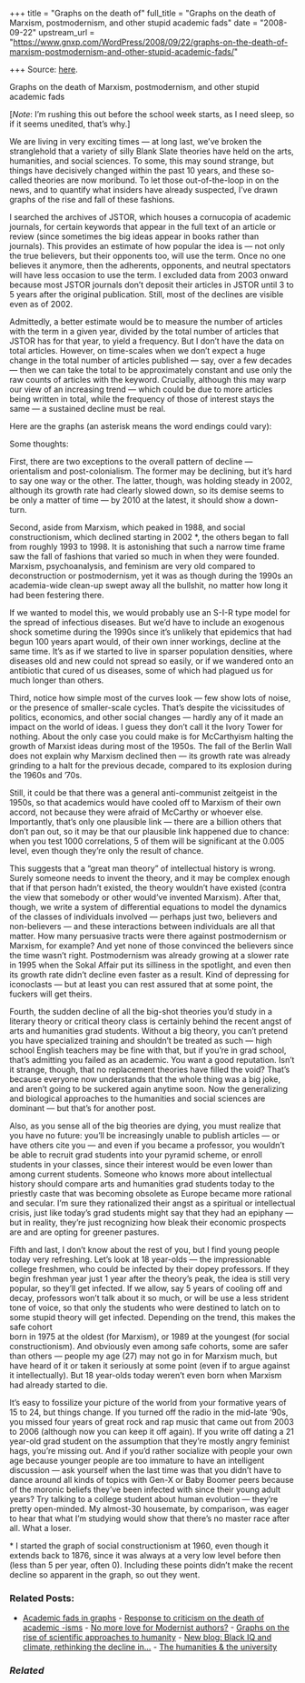 +++
title = "Graphs on the death of"
full_title = "Graphs on the death of Marxism, postmodernism, and other stupid academic fads"
date = "2008-09-22"
upstream_url = "https://www.gnxp.com/WordPress/2008/09/22/graphs-on-the-death-of-marxism-postmodernism-and-other-stupid-academic-fads/"

+++
Source: [here](https://www.gnxp.com/WordPress/2008/09/22/graphs-on-the-death-of-marxism-postmodernism-and-other-stupid-academic-fads/).

Graphs on the death of Marxism, postmodernism, and other stupid academic fads

\[*Note*: I’m rushing this out before the school week starts, as I need sleep, so if it seems unedited, that’s why.\]

We are living in very exciting times — at long last, we’ve broken the stranglehold that a variety of silly Blank Slate theories have held on the arts, humanities, and social sciences. To some, this may sound strange, but things have decisively changed within the past 10 years, and these so-called theories are now moribund. To let those out-of-the-loop in on the news, and to quantify what insiders have already suspected, I’ve drawn graphs of the rise and fall of these fashions.

I searched the archives of JSTOR, which houses a cornucopia of academic journals, for certain keywords that appear in the full text of an article or review (since sometimes the big ideas appear in books rather than journals). This provides an estimate of how popular the idea is — not only the true believers, but their opponents too, will use the term. Once no one believes it anymore, then the adherents, opponents, and neutral spectators will have less occasion to use the term. I excluded data from 2003 onward because most JSTOR journals don’t deposit their articles in JSTOR until 3 to 5 years after the original publication. Still, most of the declines are visible even as of 2002.

Admittedly, a better estimate would be to measure the number of articles with the term in a given year, divided by the total number of articles that JSTOR has for that year, to yield a frequency. But I don’t have the data on total articles. However, on time-scales when we don’t expect a huge change in the total number of articles published — say, over a few decades — then we can take the total to be approximately constant and use only the raw counts of articles with the keyword. Crucially, although this may warp our view of an increasing trend — which could be due to more articles being written in total, while the frequency of those of interest stays the same — a sustained decline must be real.

Here are the graphs (an asterisk means the word endings could vary):

Some thoughts:

First, there are two exceptions to the overall pattern of decline — orientalism and post-colonialism. The former may be declining, but it’s hard to say one way or the other. The latter, though, was holding steady in 2002, although its growth rate had clearly slowed down, so its demise seems to be only a matter of time — by 2010 at the latest, it should show a down-turn.

Second, aside from Marxism, which peaked in 1988, and social constructionism, which declined starting in 2002 \*, the others began to fall from roughly 1993 to 1998. It is astonishing that such a narrow time frame saw the fall of fashions that varied so much in when they were founded. Marxism, psychoanalysis, and feminism are very old compared to deconstruction or postmodernism, yet it was as though during the 1990s an academia-wide clean-up swept away all the bullshit, no matter how long it had been festering there.

If we wanted to model this, we would probably use an S-I-R type model for the spread of infectious diseases. But we’d have to include an exogenous shock sometime during the 1990s since it’s unlikely that epidemics that had begun 100 years apart would, of their own inner workings, decline at the same time. It’s as if we started to live in sparser population densities, where diseases old and new could not spread so easily, or if we wandered onto an antibiotic that cured of us diseases, some of which had plagued us for much longer than others.

Third, notice how simple most of the curves look — few show lots of noise, or the presence of smaller-scale cycles. That’s despite the vicissitudes of politics, economics, and other social changes — hardly any of it made an impact on the world of ideas. I guess they don’t call it the Ivory Tower for nothing. About the only case you could make is for McCarthyism halting the growth of Marxist ideas during most of the 1950s. The fall of the Berlin Wall does not explain why Marxism declined then — its growth rate was already grinding to a halt for the previous decade, compared to its explosion during the 1960s and ’70s.

Still, it could be that there was a general anti-communist zeitgeist in the 1950s, so that academics would have cooled off to Marxism of their own accord, not because they were afraid of McCarthy or whoever else. Importantly, that’s only one plausible link — there are a billion others that don’t pan out, so it may be that our plausible link happened due to chance: when you test 1000 correlations, 5 of them will be significant at the 0.005 level, even though they’re only the result of chance.

This suggests that a “great man theory” of intellectual history is wrong. Surely someone needs to invent the theory, and it may be complex enough that if that person hadn’t existed, the theory wouldn’t have existed (contra the view that somebody or other would’ve invented Marxism). After that, though, we write a system of differential equations to model the dynamics of the classes of individuals involved — perhaps just two, believers and non-believers — and these interactions between individuals are all that matter. How many persuasive tracts were there against postmodernism or Marxism, for example? And yet none of those convinced the believers since the time wasn’t right. Postmodernism was already growing at a slower rate in 1995 when the Sokal Affair put its silliness in the spotlight, and even then its growth rate didn’t decline even faster as a result. Kind of depressing for iconoclasts — but at least you can rest assured that at some point, the fuckers will get theirs.

Fourth, the sudden decline of all the big-shot theories you’d study in a literary theory or critical theory class is certainly behind the recent angst of arts and humanities grad students. Without a big theory, you can’t pretend you have specialized training and shouldn’t be treated as such — high school English teachers may be fine with that, but if you’re in grad school, that’s admitting you failed as an academic. You want a good reputation. Isn’t it strange, though, that no replacement theories have filled the void? That’s because everyone now understands that the whole thing was a big joke, and aren’t going to be suckered again anytime soon. Now the generalizing and biological approaches to the humanities and social sciences are dominant — but that’s for another post.

Also, as you sense all of the big theories are dying, you must realize that you have no future: you’ll be increasingly unable to publish articles — or have others cite you — and even if you became a professor, you wouldn’t be able to recruit grad students into your pyramid scheme, or enroll students in your classes, since their interest would be even lower than among current students. Someone who knows more about intellectual history should compare arts and humanities grad students today to the priestly caste that was becoming obsolete as Europe became more rational and secular. I’m sure they rationalized their angst as a spiritual or intellectual crisis, just like today’s grad students might say that they had an epiphany — but in reality, they’re just recognizing how bleak their economic prospects are and are opting for greener pastures.

Fifth and last, I don’t know about the rest of you, but I find young people today very refreshing. Let’s look at 18 year-olds — the impressionable college freshmen, who could be infected by their dopey professors. If they begin freshman year just 1 year after the theory’s peak, the idea is still very popular, so they’ll get infected. If we allow, say 5 years of cooling off and decay, professors won’t talk about it so much, or will be use a less strident tone of voice, so that only the students who were destined to latch on to some stupid theory will get infected. Depending on the trend, this makes the safe cohort  
born in 1975 at the oldest (for Marxism), or 1989 at the youngest (for social constructionism). And obviously even among safe cohorts, some are safer than others — people my age (27) may not go in for Marxism much, but have heard of it or taken it seriously at some point (even if to argue against it intellectually). But 18 year-olds today weren’t even born when Marxism had already started to die.

It’s easy to fossilize your picture of the world from your formative years of 15 to 24, but things change. If you turned off the radio in the mid-late ’90s, you missed four years of great rock and rap music that came out from 2003 to 2006 (although now you can keep it off again). If you write off dating a 21 year-old grad student on the assumption that they’re mostly angry feminist hags, you’re missing out. And if you’d rather socialize with people your own age because younger people are too immature to have an intelligent discussion — ask yourself when the last time was that you didn’t have to dance around all kinds of topics with Gen-X or Baby Boomer peers because of the moronic beliefs they’ve been infected with since their young adult years? Try talking to a college student about human evolution — they’re pretty open-minded. My almost-30 housemate, by comparison, was eager to hear that what I’m studying would show that there’s no master race after all. What a loser.

\* I started the graph of social constructionism at 1960, even though it extends back to 1876, since it was always at a very low level before then (less than 5 per year, often 0). Including these points didn’t make the recent decline so apparent in the graph, so out they went.

### Related Posts:

- [Academic fads in
  graphs](https://www.gnxp.com/WordPress/2008/09/29/academic-fads-in-graphs/) - [Response to criticism on the death of academic
  -isms](https://www.gnxp.com/WordPress/2008/09/29/response-to-criticism-on-the-death-of-academic-isms/) - [No more love for Modernist
  authors?](https://www.gnxp.com/WordPress/2008/11/18/no-more-love-for-modernist-authors/) - [Graphs on the rise of scientific approaches to
  humanity](https://www.gnxp.com/WordPress/2008/09/29/graphs-on-the-rise-of-scientific-approaches-to-humanity/) - [New blog: Black IQ and climate, rethinking the decline
  in…](https://www.gnxp.com/WordPress/2009/08/03/new-blog-black-iq-and-climate-rethinking-the-decline-in-formality-and-changes-in-arts-appreciation/) - [The humanities & the
  university](https://www.gnxp.com/WordPress/2005/12/19/the-humanities-the-university/)

### *Related*

[](https://www.addtoany.com/add_to/facebook?linkurl=https%3A%2F%2Fwww.gnxp.com%2FWordPress%2F2008%2F09%2F22%2Fgraphs-on-the-death-of-marxism-postmodernism-and-other-stupid-academic-fads%2F&linkname=Graphs%20on%20the%20death%20of%20Marxism%2C%20postmodernism%2C%20and%20other%20stupid%20academic%20fads "Facebook")[](https://www.addtoany.com/add_to/twitter?linkurl=https%3A%2F%2Fwww.gnxp.com%2FWordPress%2F2008%2F09%2F22%2Fgraphs-on-the-death-of-marxism-postmodernism-and-other-stupid-academic-fads%2F&linkname=Graphs%20on%20the%20death%20of%20Marxism%2C%20postmodernism%2C%20and%20other%20stupid%20academic%20fads "Twitter")[](https://www.addtoany.com/add_to/email?linkurl=https%3A%2F%2Fwww.gnxp.com%2FWordPress%2F2008%2F09%2F22%2Fgraphs-on-the-death-of-marxism-postmodernism-and-other-stupid-academic-fads%2F&linkname=Graphs%20on%20the%20death%20of%20Marxism%2C%20postmodernism%2C%20and%20other%20stupid%20academic%20fads "Email")[](https://www.addtoany.com/share)
